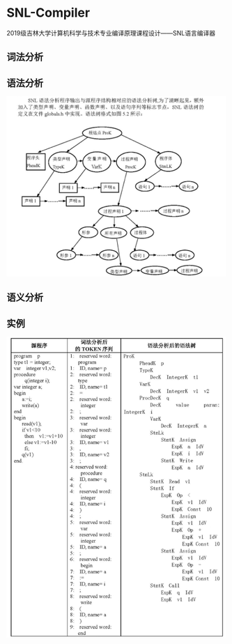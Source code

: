 # SNL-Compiler
2019级吉林大学计算机科学与技术专业编译原理课程设计——SNL语言编译器

## 词法分析

## 语法分析
![语法树图示](https://github.com/pkfbc2014/SNL-Compiler/blob/main/Image/语法树图示.png "语法树图示")
## 语义分析

## 实例
![词法分析和语法分析实例](https://github.com/pkfbc2014/SNL-Compiler/blob/main/Image/%E8%AF%8D%E6%B3%95%E5%88%86%E6%9E%90%E5%92%8C%E8%AF%AD%E6%B3%95%E5%88%86%E6%9E%90%E5%AE%9E%E4%BE%8B.png "词法分析和语法分析实例")